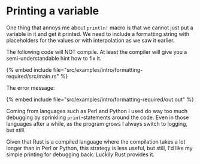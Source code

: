 # Printing a variable

One thing that annoys me about `println!` macro is that we cannot just put a variable in it and get it printed. We need to include a formatting string with placeholders for the values or with interpolation as we saw it earlier.

The following code will NOT compile. At least the compiler will give you a semi-understandable hint how to fix it.

{% embed include file="src/examples/intro/formatting-required/src/main.rs" %}

The error message:

{% embed include file="src/examples/intro/formatting-required/out.out" %}

Coming from languages such as Perl and Python I used do way too much debugging by sprinkling `print`-statements around the code.
Even in those languages after a while, as the program grows I always switch to logging, but still.

Given that Rust is a compiled language where the compilation takes a lot longer than in Perl or Python, this strategy is less useful, but still, I'd like my simple printing for debugging back. Luckily Rust provides it.

